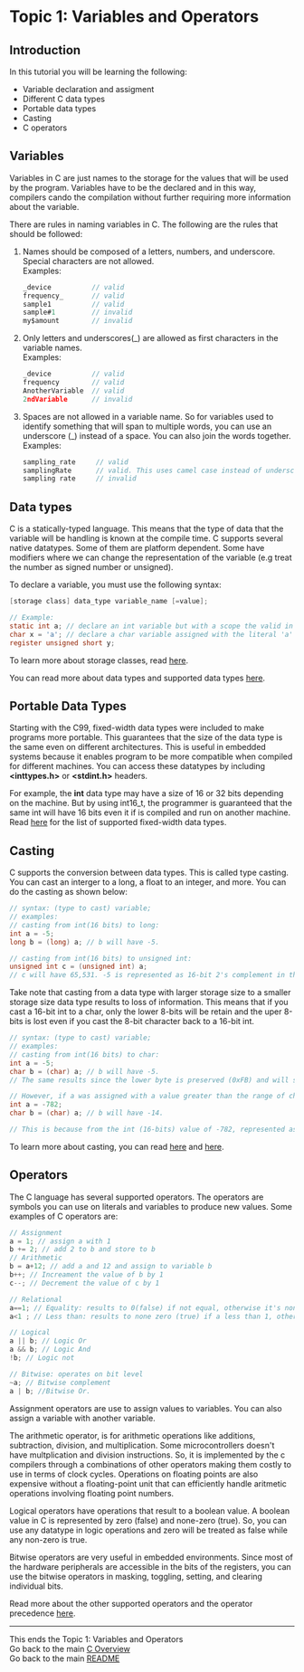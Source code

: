# Topic 1: Variables and Operators
## Introduction 
In this tutorial you will be learning the following:

* Variable declaration and assigment
* Different C data types
* Portable data types
* Casting
* C operators

## Variables
Variables in C are just names to the storage for the values that will be used by the program. Variables have to be the declared and in this way, compilers cando the compilation without further requiring more information about the variable.

There are rules in naming variables in C. The following are the rules that should be followed:
1. Names should be composed of a letters, numbers, and underscore. Special characters are not allowed.  
Examples:
   ```c
   _device          // valid
   frequency_       // valid
   sample1          // valid
   sample#1         // invalid
   my$amount        // invalid
   ```
2. Only letters and underscores(_) are allowed as first characters in the variable names.  
Examples:
   ```c
   _device          // valid
   frequency        // valid
   AnotherVariable  // valid
   2ndVariable      // invalid
   ```
2. Spaces are not allowed in a variable name. So for variables used to identify something that will span to multiple words, you can use an underscore (_) instead of a space. You can also join the words together.  
Examples:
   ```c
   sampling_rate     // valid
   samplingRate      // valid. This uses camel case instead of underscore.
   sampling rate     // invalid
   ```
### 
## Data types
C is a statically-typed language. This means that the type of data that the variable will be handling is known at the compile time. C supports several native datatypes. Some of them are platform dependent. Some have modifiers where we can change the representation of the variable (e.g treat the number as signed number or unsigned).  

To declare a variable, you must use the following syntax:
```c
[storage class] data_type variable_name [=value];

// Example:
static int a; // declare an int variable but with a scope the valid in the file.
char x = 'a'; // declare a char variable assigned with the literal 'a'
register unsigned short y;
```
To learn more about storage classes, read [here](https://www.tutorialspoint.com/cprogramming/c_storage_classes.htm).

You can read more about data types and supported data types [here](https://www.tutorialspoint.com/cprogramming/c_data_types.htm).

## Portable Data Types
Starting with the C99, fixed-width data types were included to make programs more portable. This guarantees that the size of the data type is the same even on different architectures. This is useful in embedded systems because it enables program to be more compatible when compiled for different machines. You can access these datatypes by including **<inttypes.h>** or **<stdint.h>** headers.

For example, the **int** data type may have a size of 16 or 32 bits depending on the machine. But by using int16_t, the programmer is guaranteed that the same int will have 16 bits even it if is compiled and run on another machine. Read [here](https://en.cppreference.com/w/c/types/integer) for the list of supported fixed-width data types.

## Casting ##
C supports the conversion between data types. This is called type casting. You can cast an interger to a long, a float to an integer, and more. You can do the casting as shown below:
```c
// syntax: (type to cast) variable;
// examples:
// casting from int(16 bits) to long:
int a = -5;
long b = (long) a; // b will have -5.

// casting from int(16 bits) to unsigned int:
unsigned int c = (unsigned int) a; 
// c will have 65,531. -5 is represented as 16-bit 2's complement in the machine (0xFFFB). As soon as it is casted to unsigned int, it get's interpreted as positive number. But the representation in the machine is still de same(0xFFFB).
```
Take note that casting from a data type with larger storage size to a smaller storage size data type results to loss of information. This means that if you cast a 16-bit int to a char, only the lower 8-bits will be retain and the uper 8-bits is lost even if you cast the 8-bit character back to a 16-bit int. 

```c
// syntax: (type to cast) variable;
// examples:
// casting from int(16 bits) to char:
int a = -5;
char b = (char) a; // b will have -5.
// The same results since the lower byte is preserved (0xFB) and will still be represented as negative in char.

// However, if a was assigned with a value greater than the range of char, it will be different.
int a = -782;
char b = (char) a; // b will have -14.

// This is because from the int (16-bits) value of -782, represented as 0xFCF2 in the machine, only the lower byte is preserved (0xF2). Since char is by default signed, 0xF2 is interpreted as -14. But if variable a was casted to an unsigned char, it will be 242.
```
To learn more about casting, you can read [here](https://www.tutorialspoint.com/cprogramming/c_type_casting.htm) and [here](https://docs.microsoft.com/en-us/cpp/c-language/assignment-conversions?view=msvc-160).

## Operators
The C language has several supported operators. The operators are symbols you can use on literals and variables to produce new values. Some examples of C operators are:
```c
// Assignment
a = 1; // assign a with 1
b += 2; // add 2 to b and store to b
// Arithmetic
b = a+12; // add a and 12 and assign to variable b
b++; // Increament the value of b by 1
c--; // Decrement the value of c by 1

// Relational
a==1; // Equality: results to 0(false) if not equal, otherwise it's none 0 (true)
a<1 ; // Less than: results to none zero (true) if a less than 1, otherwise, it's 0 (false)

// Logical
a || b; // Logic Or
a && b; // Logic And
!b; // Logic not

// Bitwise: operates on bit level
~a; // Bitwise complement
a | b; //Bitwise Or. 
```
Assignment operators are use to assign values to variables. You can also assign a variable with another variable. 

The arithmetic operator, is for arithmetic operations like additions, subtraction, division, and multiplication. Some microcontrollers doesn't have multplication and division instructions. So, it is implemented by the c compilers through a combinations of other operators making them costly to use in terms of clock cycles. Operations on floating points are also expensive without a floating-point unit that can efficiently handle aritmetic operations involving floating point numbers.

Logical operators have operations that result to a boolean value. A boolean value in C is represented by zero (false) and none-zero (true). So, you can use any datatype in logic operations and zero will be treated as false while any non-zero is true.

Bitwise operators are very useful in embedded environments. Since most of the hardware peripherals are accessible in the bits of the registers, you can use the bitwise operators in masking, toggling, setting, and clearing individual bits. 

Read more about the other supported operators and the operator precedence [here](https://www.tutorialspoint.com/cprogramming/c_operators.htm).

___
This ends the Topic 1: Variables and Operators   
Go back to the main [C Overview](../README.md)  
Go back to the main [README](../../../README.md)